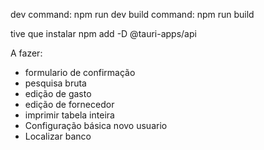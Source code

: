 dev command: npm run dev
build command: npm run build

tive que instalar
npm add -D @tauri-apps/api

A fazer:
- formulario de confirmação
- pesquisa bruta
- edição de gasto
- edição de fornecedor
- imprimir tabela inteira
- Configuração básica novo usuario
- Localizar banco

